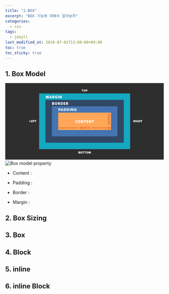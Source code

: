 ```yaml
---
title: "2.BOX"
excerpt: "BOX 기능에 대해서 알아보자"
categories:
  - css
tags:
  - jekyll
last_modified_at: 2018-07-01T13:00:00+09:00
toc: true
toc_sticky: true
---
```


## 1. Box Model

![Box model](/assets/images/css_img/box_model.png)
![Box model property](/assets/images/css_img/box_model.box_model_property.jpeg)

- Content :

* Padding :

- Border :

- Margin :

## 2. Box Sizing

## 3. Box

## 4. Block

## 5. inline

## 6. inline Block
